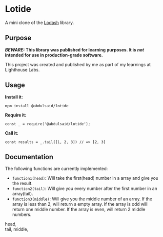 # Lotide

A mini clone of the [Lodash](https://lodash.com) library.

## Purpose

**_BEWARE:_ This library was published for learning purposes. It is _not_ intended for use in production-grade software.**

This project was created and published by me as part of my learnings at Lighthouse Labs. 

## Usage

**Install it:**

`npm install @abdulsaid/lotide`

**Require it:**

`const _ = require('@abdulsaid/lotide');`

**Call it:**

`const results = _.tail([1, 2, 3]) // => [2, 3]`

## Documentation

The following functions are currently implemented:

* `function1(head)`: Will take the first(head) number in a array and give you the result.
* `function2(tail)`: Will give you every number after the first number in an array(tail).
* `function3(middle)`: Will give you the middle number of an array. If the array is less than 2, will return a empty array. If the array is odd will return one middle number. If the array is even, will return 2 middle numbers.

head,   
  tail, 
  middle, 